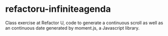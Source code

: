 refactoru-infiniteagenda
========================

Class exercise at Refactor U, code to generate a continuous scroll as well as an continuous date generated by moment.js, a Javascript library.
